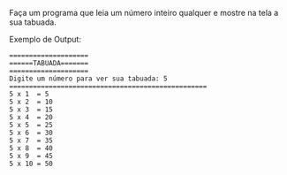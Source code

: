 Faça um programa que leia um número inteiro qualquer e mostre na tela a sua tabuada.

Exemplo de Output:
~~~
====================
======TABUADA=======
====================
Digite um número para ver sua tabuada: 5
==================================================
5 x 1  = 5
5 x 2  = 10
5 x 3  = 15
5 x 4  = 20
5 x 5  = 25
5 x 6  = 30
5 x 7  = 35
5 x 8  = 40
5 x 9  = 45
5 x 10 = 50
~~~